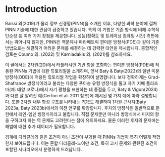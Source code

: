 # Introduction

Raissi 외(2019)가 물리 정보 신경망(PINN)을 소개한 이후, 다양한 과학 분야에 걸쳐 PINN 기술에 대한 관심이 급증하고 있습니다. 특히 이 기법은 기존 방식에 비해 수학적 단순성 등 여러 가지 장점을 제공합니다. 성능(정확도 및 트레이닝 컴퓨팅 시간) 측면에서는 뛰어나지 않지만, PINN은 역문제나 파라메트릭 편미분 방정식(PDE)과 같이 기존 방법으로는 해결하기 어려운 문제를 해결하는 데 강력한 대안을 제시합니다. 종합적인 검토는 Coumo 외. (2022) 및 Karniadakis 외. (2021)를 참조하세요.

이 글에서는 2차원(2D)에서 라플라시안 기반 항을 포함하는 편미분 방정식(PDE)에 적용된 PINNs 기법에 대한 튜토리얼을 소개하며, 앞서 Baty & Baty(2023)의 일반 미분 방정식(ODE)에 적용된 튜토리얼 작업을 확장하여 설명합니다. 보다 정확하게는 Grad-Shafranov 방정식이라고 불리는 다양한 푸아송 유형 방정식을 풀고 자기 지배 플라즈마(예: 태양 코로나)에서 자기 평형을 표현하는 데 중점을 두고, Baty & Vigon(2024)과 다른 잘 알려진 예(Cerfon et al. 2011 참조)에 제시된 몇 가지 예에 따라 설명합니다. 또한 2차원 내부 항성 구조를 나타내는 PDE도 해결하여 1차원 근사치(Baty 2023a, Baty 2023b)에서의 이전 연구를 확장합니다. 후자의 방정식은 일반적으로 문헌에서 레인-엠덴 방정식이라고 불립니다. 직접 문제뿐만 아니라 방정식에서 미지의 항을 구하고자 하는 역 문제도 고려한다는 점에 유의하세요. 물론 이러한 후자의 문제에는 해법에 대한 추가 데이터가 필요합니다.

경계에 디리클레와 같은 조건이 아닌 조건이 부과될 때 PINNs 기법이 특히 어떻게 적합한지 보여드립니다. 이는 혼합 디리클레-노이만 조건, 특히 코시 문제와 관련된 조건이 포함된 시나리오에서 분명하게 드러납니다.
